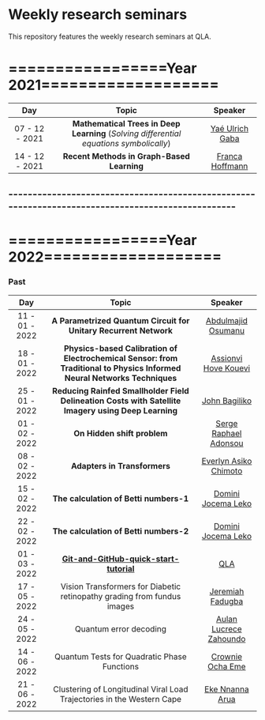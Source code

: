 # Weekly research seminars

This repository features the weekly research seminars at QLA.



# =================**Year 2021**===================


| Day |         Topic   |     Speaker     |
|:-------------:|:----------------------------------------------------------:|:---------------------------------------------------:|
| 07 - 12 - 2021  | **Mathematical Trees in Deep Learning** (*Solving differential equations symbolically*) | [Yaé Ulrich Gaba](https://www.linkedin.com/in/gabayae) |
| 14 - 12 - 2021  | **Recent Methods in Graph-Based Learning** | [ Franca Hoffmann](https://francahoffmann.wordpress.com/) |

 ## --------------------------------------------------------------------------------------------------


# =================**Year 2022**===================


### **Past**


| Day |         Topic   |     Speaker     |
|:-------------:|:----------------------------------------------------------:|:---------------------------------------------------:|
| 11 - 01 - 2022  | **A Parametrized Quantum Circuit for Unitary Recurrent Network** | [Abdulmajid Osumanu](https://ca.linkedin.com/in/abdulmajid-osumanu-94a8a382) |
| 18 - 01 - 2022  | **Physics-based Calibration of Electrochemical Sensor: from Traditional to Physics Informed Neural Networks Techniques** | [Assionvi Hove Kouevi](https://rw.linkedin.com/in/assionvi-hove-kouevi-34a429142) |
| 25 - 01 - 2022  | **Reducing Rainfed Smallholder Field Delineation Costs with Satellite Imagery using Deep Learning** | [John Bagiliko](https://gh.linkedin.com/in/johnbagiliko) |
| 01 - 02 - 2022  | **On Hidden shift problem** | [Serge Raphael Adonsou](https://tg.linkedin.com/in/serge-raphael-adonsou-6161a383) |
| 08 - 02 - 2022  | **Adapters in Transformers** | [Everlyn Asiko Chimoto](https://ke.linkedin.com/in/everlyn-asiko) |
| 15 - 02 - 2022  | **The calculation of Betti numbers-1** | [Domini Jocema Leko](https://cg.linkedin.com/in/domini-jocema-leko-moutouo-644b5799) |
| 22 - 02 - 2022  | **The calculation of Betti numbers-2** | [Domini Jocema Leko](https://cg.linkedin.com/in/domini-jocema-leko-moutouo-644b5799) |
| 01 - 03 - 2022  | [**Git-and-GitHub-quick-start-tutorial**](https://github.com/QLA-ML-DS/Git-Github-Tuorial/blob/main/Tutorial-Files/the-practical.md) | [QLA](https://aims.ac.rw/quantum-leap-africa-qla/) | |
| 17 - 05 - 2022  | Vision Transformers for Diabetic retinopathy grading from fundus images | [Jeremiah Fadugba](https://www.linkedin.com/in/jeremiah-fadugba-5b3a5375/?originalSubdomain=ng) | |
| 24 - 05 - 2022  | Quantum error decoding | [Aulan Lucrece Zahoundo](https://www.linkedin.com/in/aulan-zahoundo/) | |
| 14 - 06 - 2022  |  Quantum Tests for Quadratic Phase Functions | [Crownie Ocha Eme](https://www.linkedin.com/in/crownie-eme/?originalSubdomain=gh) | |
| 21 - 06 - 2022  |  Clustering of Longitudinal Viral Load Trajectories in the Western Cape | [	Eke Nnanna Arua](https://www.linkedin.com/in/eke-arua-0036aa175/) | |










